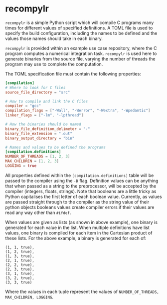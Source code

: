 # recompylr

`recompylr` is a simple Python script which will compile C programs many times
for different values of specified definitions. A TOML file is used to specify
the build configuration, including the names to be defined and the values those
names should take in each binary.

`recompylr` is provided within an example use case repository, where the C
program computes a numerical integration task. `recompylr` is used here to
generate binaries from the source file, varying the number of threads the
program may use to complete the computation.

The TOML specification file must contain the following properties:

```toml
[compilation]
# Where to look for C files
source_file_directory = "src"

# How to compile and link the C files
compiler = "gcc"
compilation_flags = ["-Wall", "-Werror", "-Wextra", "-Wpedantic"]
linker_flags = ["-lm", "-lpthread"]

# How the binaries should be named
binary_file_definition_delimeter = "-"
binary_file_extension = ".out"
binary_output_directory = "bin"

# Names and values to be defined the programs
[compilation.definitions]
NUMBER_OF_THREADS = [1, 2, 3]
MAX_CHILDREN = [1, 2, 3]
LOGGING = true
```

All properties defined within the `[compilation.definitions]` table will be
passed to the compiler using the `-D` flag. Definition values can be anything
that when passed as a string to the preprocessor, will be accepted by the
compiler (integers, floats, strings).
Note that booleans are a little tricky as Python capitalises the first letter
of each boolean value. Currently, as values are passed straight through to the
compiler as the string value of their python objects booleans values create
compiler errors if their values are read any way other than `#ifdef`.

When values are given as lists (as shown in above example), one binary is
generated for each value in the list. When multiple definitions have list
values, one binary is compiled for each item in the Cartesian product of these
lists. For the above example, a binary is generated for each of:

```csv
(1, 1, true),
(1, 2, true),
(1, 3, true),
(2, 1, true),
(2, 2, true),
(2, 3, true),
(3, 1, true),
(3, 2, true),
(3, 3, true)
```

Where the values in each tuple represent the values of
`NUMBER_OF_THREADS, MAX_CHILDREN, LOGGING`.
